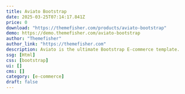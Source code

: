 ```yaml
---
title: Aviato Bootstrap
date: 2025-03-25T07:14:17.841Z
price: 0
download: "https://themefisher.com/products/aviato-bootstrap"
demo: https://demo.themefisher.com/aviato-bootstrap
author: "Themefisher"
author_link: "https://themefisher.com"
description: Aviato is the ultimate Bootstrap E-commerce template.
ssg: [Html]
css: [bootstrap]
ui: []
cms: []
category: [e-commerce]
draft: false
---
```

